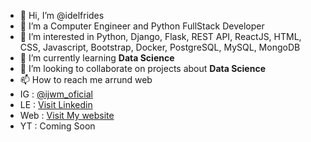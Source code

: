 - 👋 Hi, I’m @idelfrides
- 👀 I’m a Computer Engineer and Python FullStack Developer
- 👀 I’m interested in Python, Django, Flask, REST API, ReactJS, HTML, CSS, Javascript, Bootstrap, Docker, PostgreSQL, MySQL, MongoDB 
- 🌱 I’m currently learning **Data Science**
- 💞️ I’m looking to collaborate on projects about **Data Science**
- 📫 How to reach me arrund web  
-    IG : [@ijwm_oficial](https://www.instagram.com/ijwm_oficial/)   
-    LE : [Visit Linkedin](https://www.linkedin.com/in/idelfrides-jorge-089939107/)
-    Web : [Visit My website](https://idelfridesjorgeengineer.com) 
-    YT :  Coming Soon

<!---
idelfrides/idelfrides is a ✨ special ✨ repository because its `README.md` (this file) appears on your GitHub profile.
You can click the Preview link to take a look at your changes.
--->
